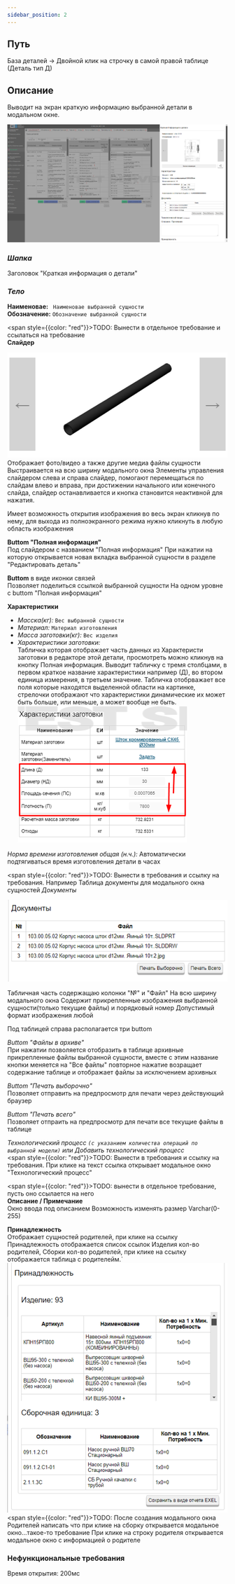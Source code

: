```yaml
---
sidebar_position: 2
---
```


## Путь
База деталей -> Двойной клик на строчку в самой правой таблице (Деталь тип Д)

## Описание
Выводит на экран краткую информацию выбранной детали в модальном окне.

![Модальное окно детали](/img/ModalDetal.png)

### *Шапка*

Заголовок "Краткая информация о детали"

### *Тело*

**Наименовае:** ` Наименовае выбранной сущности`\
**Обозначение:** `Обозначение выбранной сущности`

<span style={{color: "red"}}>TODO:</span> Вынести в отдельное требование и ссылаться на требование\
**Слайдер**

![Слайдер](/img/Slider.png)
Отображает фото/видео а также другие медиа файлы сущности
Выстраивается на всю ширину модального окна
Элементы управления слайдером слева и справа слайдер, помогают перемещаться по слайдам влево и вправа,
при достижении начального или конечного слайда, слайдер останавливается и  кнопка становится неактивной для нажатия.

Имеет возможность открытия изображения во весь экран кликнув по нему, для выхода из полноэкранного режима нужно кликнуть в любую область изображения

**Buttom "Полная информация"**\
Под слайдером с названием "Полная информация"
При нажатии на которую открывается новая вкладка выбранной сущности в разделе "Редактировать деталь"

**Buttom** в виде иконки связей\
Позволяет поделиться ссылкой выбранной сущности
На одном уровне с buttom "Полная информация"

**Характеристики**
- *Масска(кг):* `Вес выбранной сущности`
- *Материал:* `Материал изготовления`
- *Масса заготовки(кг):* `Вес изделия`
- *Характеристики заготовки:*\
Табличка которая отображает часть данных из Характеристи заготовки в редакторе этой детали, просмотреть можно кликнув на кнопку Полная информация.
Выводит табличку с тремя столбцами, в первом краткое название характеристики например  (Д), во втором единица измерения, в третьем значение.
Табличка отобрважает все поля которые находятся  выделенной области на картинке, стрелочки отображают что характеристики динамические их может быть больше, или меньше, а может вообще не быть.\
![Характеристики заготовки](/img/Characteristics.png)

*Норма времени изготовления общая (н.ч.):* Автоматически подтягиваться время изготовления детали в часах

<span style={{color: "red"}}>TODO:</span> Вынести в требования и ссылку на требования. Например Таблица документы для модального окна сущностей
*Документы*

![Компонент таблица документов](/img/TableDocument.png)

Табличная часть содержащаю колонки "№" и "Файл"
На всю ширину модального окна
Содержит прикрепленные изображения выбранной сущности(только текущие файлы) и порядковый номер
Допустимый формат изображения любой

Под таблицей справа располагается три buttom

*Buttom "Файлы в архиве"*\
При нажатии позволяется отобразить в таблице архивные прикрепленные файлы выбранной сущности, вместе с этим название кнопки меняется на "Все файлы" повторное нажатие возращает содержание таблице и отображает файлы за исключением архивных

*Buttom "Печать выборочно"*\
Позволяет отправить на предпросмотр для печати через действующий браузер

*Buttom "Печать всего"*\
Позволяет отпраить на предпросмотр для печати все текущие файлы в таблице

**Технологический процесс `(с указанием количества операций по выбранной модели)`*  или *Добавить технологический процесс**\
<span style={{color: "red"}}>TODO:</span> Вынести в требования и ссылку на требования.
При клике на текст ссылка открывает модальное окно "Технологический процесс"

<span style={{color: "red"}}>TODO:</span> вынести в отдельное требование, пусть оно ссылается на него\
**Описание / Примечание**\
Окно ввода под описанием
Возможность изменять размер
Varchar(0-255)

**Принадлежность**\
Отображает сущностей родителей, при клике на ссылку Принадлежность отображается список ссылок Изделия кол-во родителей, Сборки кол-во родителей, при клике на ссылку отображается таблица с родителейм.`
![Потребность к детали](/img/ModalDetalParents.png)
<span style={{color: "red"}}>TODO:</span> После создания модального окна Родителей написать что при клике на сборку открывается модальное окно...такое-то требование
При клике на строку родителя открывается модальное окно с информацией о родителе

### Нефункциональные требования

Время открытия: 200мс
